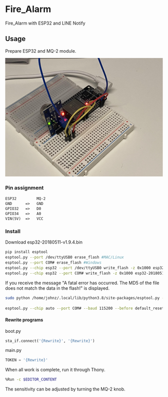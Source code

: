 # Fire_Alarm
Fire_Alarm with ESP32 and LINE Notify

## Usage

Prepare ESP32 and MQ-2 module.

![image](image.jpg)

### Pin assignment
```
ESP32         MQ-2
GND      =>   GND
GPIO32   =>   D0
GPIO34   =>   A0
VIN(5V)  =>   VCC
```

### Install

Download esp32-20180511-v1.9.4.bin

```sh
pip install esptool
esptool.py --port /dev/ttyUSB0 erase_flash #MAC/Linux
esptool.py --port COM# erase_flash #Windows
esptool.py --chip esp32 --port /dev/ttyUSB0 write_flash -z 0x1000 esp32-20180511-v1.9.4.bin #MAC/Linux
esptool.py --chip esp32 --port COM# write_flash -z 0x1000 esp32-20180511-v1.9.4.bin #Windows
```

If you receive the message "A fatal error has occurred. The MD5 of the file does not match the data in the flash!" is displayed.

```sh
sudo python /home/johnz/.local/lib/python3.8/site-packages/esptool.py --chip auto --port /dev/ttyUSB0 --baud 115200 --before default_reset --no-stub --after hard_reset write_flash -u --flash_mode dio --flash_freq 40m --flash_size 4MB 0x0 factory/factory_WROOM-32.bin #MAC/Linux

esptool.py --chip auto --port COM# --baud 115200 --before default_reset --no-stub --after hard_reset write_flash -u --flash_mode dio --flash_freq 40m --flash_size 4MB 0x0 factory/factory_WROOM-32.bin #Windows
```

#### Rewrite programs

boot.py
```python
sta_if.connect('{Rewrite}', '{Rewrite}')
```

main.py
```python
TOKEN = '{Rewrite}'
```

When all work is complete, run it through Thony.

```sh
%Run -c $EDITOR_CONTENT
```

The sensitivity can be adjusted by turning the MQ-2 knob.
